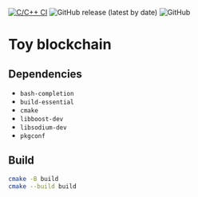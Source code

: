 [![C/C++ CI](https://github.com/otreblan/hello/workflows/C/C++%20CI/badge.svg)](https://github.com/otreblan/hello/actions?query=workflow%3A%22C%2FC%2B%2B+CI%22)
![GitHub release (latest by date)](https://img.shields.io/github/v/release/otreblan/hello?logo=github)
![GitHub](https://img.shields.io/github/license/otreblan/hello?logo=gnu)

# Toy blockchain

## Dependencies

* `bash-completion`
* `build-essential`
* `cmake`
* `libboost-dev`
* `libsodium-dev`
* `pkgconf`

## Build
``` bash
cmake -B build
cmake --build build
```
